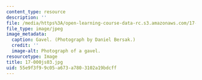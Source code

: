 ```yaml
---
content_type: resource
description: ''
file: /media/https%3A/open-learning-course-data-rc.s3.amazonaws.com/17-000j-political-philosophy-global-justice-spring-2003/55e9f3f99c05a673a7803102a19bdcff_17-000js03.jpg
file_type: image/jpeg
image_metadata:
  caption: Gavel. (Photograph by Daniel Bersak.)
  credit: ''
  image-alt: Photograph of a gavel.
resourcetype: Image
title: 17-000js03.jpg
uid: 55e9f3f9-9c05-a673-a780-3102a19bdcff
---
```

